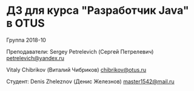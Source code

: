 # ДЗ для курса "Разработчик Java" в OTUS

Группа 2018-10

Преподаватели:
Sergey Petrelevich (Сергей Петрелевич)
petrelevich@yandex.ru

Vitaly Chibrikov (Виталий Чибриков)
chibrikov@otus.ru

Студент:
Denis Zheleznov (Денис Железнов)
master1542@mail.ru
